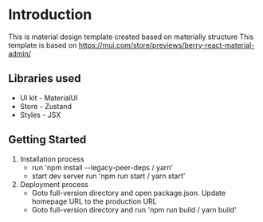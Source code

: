 # Introduction

This is material design template created based on materially structure
This template is based on https://mui.com/store/previews/berry-react-material-admin/

## Libraries used
- UI kit - MaterialUI
- Store - Zustand
- Styles - JSX



## Getting Started

1. Installation process
    - run 'npm install --legacy-peer-deps / yarn'
    - start dev server run 'npm run start / yarn start'
2. Deployment process
    - Goto full-version directory and open package.json. Update homepage URL to the production URL
    - Goto full-version directory and run 'npm run build / yarn build'
